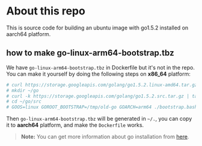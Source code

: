 # About this repo

This is source code for building an ubuntu image with go1.5.2 installed
on aarch64 platform.

## how to make go-linux-arm64-bootstrap.tbz

We have `go-linux-arm64-bootstrap.tbz` in Dockerfile but it's not in the
repo. You can make it yourself by doing the following steps on **x86_64**
platform:

```bash
# curl https://storage.googleapis.com/golang/go1.5.2.linux-amd64.tar.gz | tar -v -C /tmp/old-go -xz --strip-components=1
# mkdir ~/go
# curl -k https://storage.googleapis.com/golang/go1.5.2.src.tar.gz | tar -v -C ~/go -xz --strip-components=1
# cd ~/go/src
# GOOS=linux GOROOT_BOOTSTRAP=/tmp/old-go GOARCH=arm64 ./bootstrap.bash
```

Then `go-linux-arm64-bootstrap.tbz` will be generated in `~/.`, you can
copy it to **aarch64** platform, and make the `Dockerfile` works.

> **Note:**
> You can get more information about go installation from [here](https://golang.org/doc/install/source).
